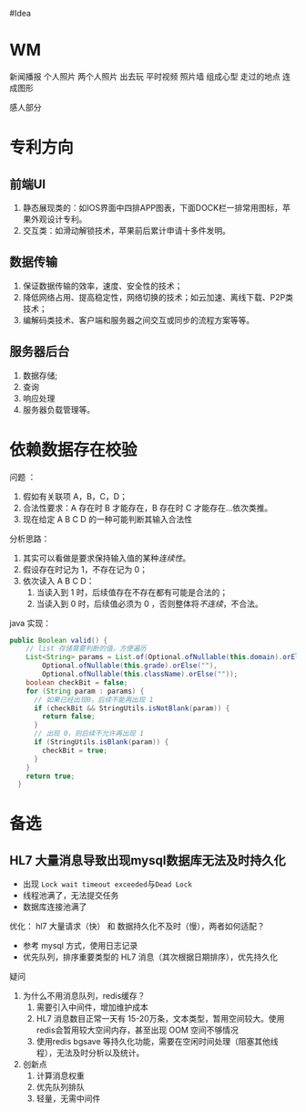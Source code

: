 #Idea
# WM
新闻播报   个人照片
两个人照片 出去玩 平时视频
照片墙  组成心型
走过的地点 连成图形

感人部分


# 专利方向

## 前端UI
1. 静态展现类的：如IOS界面中四排APP图表，下面DOCK栏一排常用图标，苹果外观设计专利。
2. 交互类：如滑动解锁技术，苹果前后累计申请十多件发明。

## 数据传输
1. 保证数据传输的效率，速度、安全性的技术；
2. 降低网络占用、提高稳定性，网络切换的技术；如云加速、离线下载、P2P类技术；
3. 编解码类技术、客户端和服务器之间交互或同步的流程方案等等。

## 服务器后台
1. 数据存储;
2. 查询
3. 响应处理
4. 服务器负载管理等。


# 依赖数据存在校验
问题 ：
1. 假如有关联项 A，B，C，D；
2. 合法性要求：A 存在时 B 才能存在，B 存在时 C 才能存在...依次类推。
3. 现在给定 A B C D 的一种可能判断其输入合法性

分析思路：
1. 其实可以看做是要求保持输入值的某种*连续性*。
2. 假设存在时记为 1，不存在记为 0；
3. 依次读入 A B C D：
	1. 当读入到 1 时，后续值存在不存在都有可能是合法的；
	2. 当读入到 0 时，后续值必须为 0 ，否则整体将*不连续*，不合法。

java 实现：

```java
public Boolean valid() {
	// list 存储需要判断的值，方便遍历
    List<String> params = List.of(Optional.ofNullable(this.domain).orElse(""),
        Optional.ofNullable(this.grade).orElse(""),
        Optional.ofNullable(this.className).orElse(""));
    boolean checkBit = false;
    for (String param : params) {
      // 如果已经出现0，后续不能再出现 1
      if (checkBit && StringUtils.isNotBlank(param)) {
        return false;
      }
      // 出现 0，则后续不允许再出现 1
      if (StringUtils.isBlank(param)) {
        checkBit = true;
      }
    }
    return true;
  }
```



# 备选
## HL7 大量消息导致出现mysql数据库无法及时持久化
- 出现 `Lock wait timeout exceeded`与`Dead Lock`
- 线程池满了，无法提交任务
- 数据库连接池满了


优化：
hl7 大量请求（快）  和  数据持久化不及时（慢），两者如何适配？

- 参考 mysql 方式，使用日志记录
- 优先队列，排序重要类型的 HL7 消息（其次根据日期排序），优先持久化


疑问
1. 为什么不用消息队列，redis缓存？
	1. 需要引入中间件，增加维护成本
	2. HL7 消息数目正常一天有 15-20万条，文本类型，暂用空间较大。使用redis会暂用较大空间内存，甚至出现 OOM 空间不够情况
	3. 使用redis  bgsave 等持久化功能，需要在空闲时间处理（阻塞其他线程），无法及时分析以及统计。
2. 创新点
	1. 计算消息权重
	2. 优先队列排队
	3. 轻量，无需中间件


